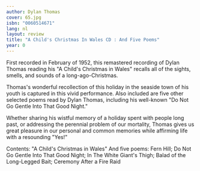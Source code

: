 ```yaml
---
author: Dylan Thomas
cover: 65.jpg
isbn: "0060514671"
lang: nl
layout: review
title: "A Child's Christmas In Wales CD : And Five Poems"
year: 0
---
```


First recorded in February of 1952, this remastered recording of Dylan Thomas reading his "A Child's Christmas in Wales" recalls all of the sights, smells, and sounds of a long-ago-Christmas.

Thomas's wonderful recollection of this holiday in the seaside town of his youth is captured in this vivid performance. Also included are five other selected poems read by Dylan Thomas, including his well-known "Do Not Go Gentle Into That Good Night."

Whether sharing his wistful memory of a holiday spent with people long past, or addressing the perennial problem of our mortality, Thomas gives us great pleasure in our personal and common memories while affirming life with a resounding "Yes!"

Contents:
"A Child's Christmas in Wales"
And five poems: Fern Hill; Do Not Go Gentle Into That Good Night; In The White Giant's Thigh; Balad of the Long-Legged Bait; Ceremony After a Fire Raid
